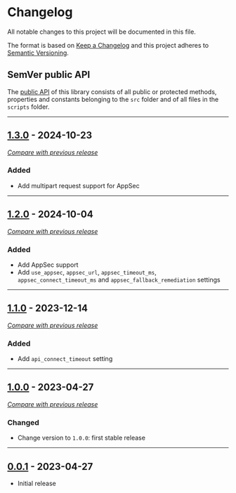 # Changelog
All notable changes to this project will be documented in this file.

The format is based on [Keep a Changelog](https://keepachangelog.com/en/) and this project adheres to [Semantic Versioning](https://semver.org/spec/v2.0.0.html).

## SemVer public API

The [public API](https://semver.org/spec/v2.0.0.html#spec-item-1) of this library consists of all public or 
protected methods, properties and constants belonging to the `src` folder and of all files in the `scripts` folder.

---

## [1.3.0](https://github.com/crowdsecurity/cs-standalone-php-bouncer/releases/tag/v1.3.0) - 2024-10-23
[_Compare with previous release_](https://github.com/crowdsecurity/cs-standalone-php-bouncer/compare/v1.2.0...v1.3.0)

### Added
- Add multipart request support for AppSec

---

## [1.2.0](https://github.com/crowdsecurity/cs-standalone-php-bouncer/releases/tag/v1.2.0) - 2024-10-04
[_Compare with previous release_](https://github.com/crowdsecurity/cs-standalone-php-bouncer/compare/v1.1.0...v1.2.0)

### Added
- Add AppSec support
- Add `use_appsec`, `appsec_url`, `appsec_timeout_ms`, `appsec_connect_timeout_ms` and `appsec_fallback_remediation` settings

---


## [1.1.0](https://github.com/crowdsecurity/cs-standalone-php-bouncer/releases/tag/v1.1.0) - 2023-12-14
[_Compare with previous release_](https://github.com/crowdsecurity/cs-standalone-php-bouncer/compare/v1.0.0...v1.1.0)

### Added
- Add `api_connect_timeout` setting

---


## [1.0.0](https://github.com/crowdsecurity/cs-standalone-php-bouncer/releases/tag/v1.0.0) - 2023-04-27
[_Compare with previous release_](https://github.com/crowdsecurity/cs-standalone-php-bouncer/compare/v0.0.1...v1.0.0)

### Changed
- Change version to `1.0.0`: first stable release

---

## [0.0.1](https://github.com/crowdsecurity/cs-standalone-php-bouncer/releases/tag/v0.0.1) - 2023-04-27

- Initial release

